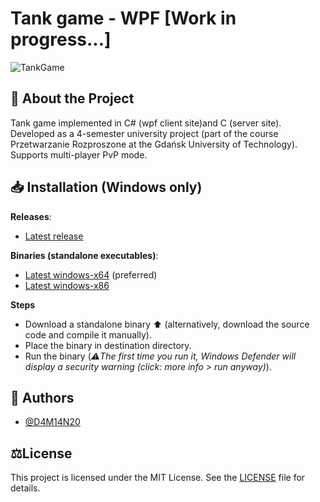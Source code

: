 # Tank game - WPF [Work in progress...]
![TankGame](https://github.com/user-attachments/assets/eac0acb9-e95b-41f2-b8dc-a83fe22170c8)


## 📜 About the Project
Tank game implemented in C# (wpf client site)and C (server site).
Developed as a 4-semester university project (part of the course Przetwarzanie Rozproszone at the Gdańsk University of Technology). 
Supports multi-player PvP mode. 

## 📥 Installation (Windows only)
**Releases**:
- [Latest release](https://github.com/D4M14N20/GO-PP2022/releases/latest)
  
**Binaries (standalone executables)**:
- [Latest windows-x64](https://github.com/D4M14N20/GO-PP22/releases/latest/download/Go_win64.exe) (preferred)
- [Latest windows-x86](https://github.com/D4M14N20/GO-PP22/releases/latest/download/Go_win32.exe)
  
**Steps**
- Download a standalone binary ⬆️ (alternatively, download the source code and compile it manually).
- Place the binary in destination directory.
- Run the binary (_⚠️The first time you run it, Windows Defender will display a security warning (click: more info > run anyway)_).


## 👥 Authors
- [@D4M14N20](https://github.com/D4M14N20)


## ⚖️License
This project is licensed under the MIT License. See the [LICENSE](LICENSE) file for details.
